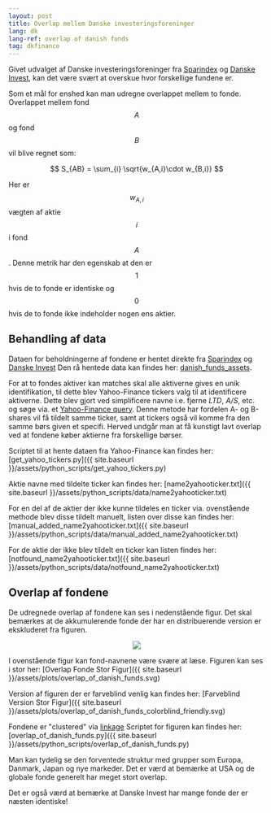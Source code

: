 ```yaml
---
layout: post
title: Overlap mellem Danske investeringsforeninger
lang: dk
lang-ref: overlap of danish funds
tag: dkfinance
---
```


Givet udvalget af Danske investeringsforeninger fra [Sparindex](https://sparindex.dk/) og [Danske Invest](https://www.danskeinvest.dk/w/show_pages.front?p_nId=75), 
kan det være svært at overskue hvor forskellige fundene er.

Som et mål for enshed kan man udregne overlappet mellem to fonde.
Overlappet mellem fond $$A$$ og fond $$B$$ vil blive regnet som:

$$ S_{AB} = \sum_{i} \sqrt{w_{A,i}\cdot w_{B,i}} $$

Her er $$w_{A,i}$$ vægten af aktie $$i$$ i fond $$A$$.
Denne metrik har den egenskab at den er $$1$$ hvis de to fonde er identiske og $$0$$ hvis de to fonde ikke indeholder nogen ens aktier.

## Behandling af data
Dataen for beholdningerne af fondene er hentet direkte fra [Sparindex](https://sparindex.dk/) og [Danske Invest](https://www.danskeinvest.dk/w/show_pages.front?p_nId=75)
Den rå hentede data kan findes her: [danish_funds_assets](https://github.com/erikkjellgren/erikkjellgren.github.io/tree/main/assets/python_scripts/data/danish_funds_assets).

For at to fondes aktiver kan matches skal alle aktiverne gives en unik identifikation, til dette blev Yahoo-Finance tickers valg til at identificere aktiverne.
Dette blev gjort ved simplificere navne i.e. fjerne *LTD*, *A/S*, etc. og søge via. et [Yahoo-Finance query](https://query2.finance.yahoo.com/v1/finance/).
Denne metode har fordelen A- og B-shares vil få tildelt samme ticker, samt at tickers også vil komme fra den samme børs given et specifi.
Herved undgår man at få kunstigt lavt overlap ved at fondene køber aktierne fra forskellige børser.

Scriptet til at hente dataen fra Yahoo-Finance kan findes her: [get_yahoo_tickers.py]({{ site.baseurl }}/assets/python_scripts/get_yahoo_tickers.py)

Aktie navne med tildelte ticker kan findes her: [name2yahooticker.txt]({{ site.baseurl }}/assets/python_scripts/data/name2yahooticker.txt)

For en del af de aktier der ikke kunne tildeles en ticker via. ovenstående methode blev disse tildelt manuelt, listen over disse kan findes her: [manual_added_name2yahooticker.txt]({{ site.baseurl }}/assets/python_scripts/data/manual_added_name2yahooticker.txt)

For de aktie der ikke blev tildelt en ticker kan listen findes her: [notfound_name2yahooticker.txt]({{ site.baseurl }}/assets/python_scripts/data/notfound_name2yahooticker.txt)


## Overlap af fondene

De udregnede overlap af fondene kan ses i nedenstående figur.
Det skal bemærkes at de akkumulerende fonde der har en distribuerende version er ekskluderet fra figuren.

<p align="center">
<img src="{{ site.baseurl }}/assets/plots/overlap_of_danish_funds.svg"> 
</p>

I ovenstående figur kan fond-navnene være svære at læse.
Figuren kan ses i stor her: [Overlap Fonde Stor Figur]({{ site.baseurl }}/assets/plots/overlap_of_danish_funds.svg)

Version af figuren der er farveblind venlig kan findes her: [Farveblind Version Stor Figur]({{ site.baseurl }}/assets/plots/overlap_of_danish_funds_colorblind_friendly.svg)

Fondene er "clustered" via [linkage](https://docs.scipy.org/doc/scipy/reference/generated/scipy.cluster.hierarchy.linkage.html)
Scriptet for figuren kan findes her: [overlap_of_danish_funds.py]({{ site.baseurl }}/assets/python_scripts/overlap_of_danish_funds.py)

Man kan tydelig se den forventede struktur med grupper som Europa, Danmark, Japan og nye markeder. 
Det er værd at bemærke at USA og de globale fonde generelt har meget stort overlap.

Det er også værd at bemærke at Danske Invest har mange fonde der er næsten identiske!
